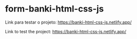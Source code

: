 # form-banki-html-css-js

Link para testar o projeto: https://banki-html-css-js.netlify.app/

Link to test the project: https://banki-html-css-js.netlify.app/
